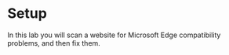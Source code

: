 # Setup

In this lab you will scan a website for Microsoft Edge compatibility problems, and then fix them.